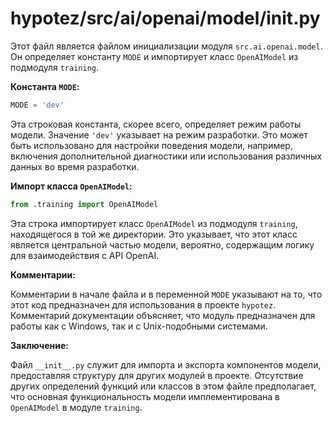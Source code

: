 # hypotez/src/ai/openai/model/__init__.py

Этот файл является файлом инициализации модуля `src.ai.openai.model`. Он определяет константу `MODE` и импортирует класс `OpenAIModel` из подмодуля `training`.

**Константа `MODE`:**

```python
MODE = 'dev'
```

Эта строковая константа, скорее всего, определяет режим работы модели. Значение `'dev'` указывает на режим разработки.  Это может быть использовано для настройки поведения модели, например, включения дополнительной диагностики или использования различных данных во время разработки.

**Импорт класса `OpenAIModel`:**

```python
from .training import OpenAIModel
```

Эта строка импортирует класс `OpenAIModel` из подмодуля `training`, находящегося в той же директории.  Это указывает, что этот класс является центральной частью модели,  вероятно, содержащим логику для взаимодействия с API OpenAI.

**Комментарии:**

Комментарии в начале файла и в переменной `MODE` указывают на то, что этот код предназначен для использования в проекте `hypotez`. Комментарий документации объясняет, что модуль предназначен для работы как с Windows, так и с Unix-подобными системами.

**Заключение:**

Файл `__init__.py` служит для импорта и экспорта компонентов модели, предоставляя структуру для других модулей в проекте.  Отсутствие других определений функций или классов в этом файле предполагает, что основная функциональность модели имплементирована в `OpenAIModel` в модуле `training`.